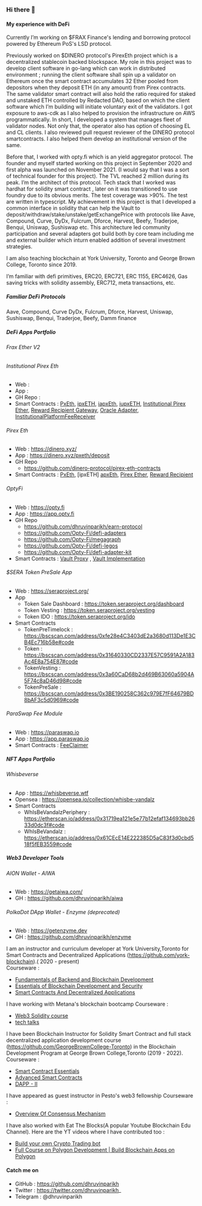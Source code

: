 ### Hi there 👋

#### My experience with DeFi

Currently I’m working on $FRAX Finance's lending and borrowing protocol powered by Ethereum PoS's LSD protocol. 

Previously worked on $DINERO protocol's PirexEth project which is a decentralized stablecoin backed blockspace. My role in this project was to develop client software in go-lang which can work in distributed environment ; running the client software shall spin up a validator on Ethereum once the smart contract accumulates 32 Ether pooled from depositors when they deposit ETH (in any amount) from Pirex contracts. The same validator smart contract will also hold the ratio required for staked and unstaked ETH controlled by Redacted DAO, based on which the client software which I’m building will initiate voluntary exit of the validators. I got exposure to aws-cdk as I also helped to provision the infrastructure on AWS programmatically. In short, I developed a system that manages fleet of validator nodes. Not only that, the operator also has option of choosing EL and CL clients. I also reviewed pull request reviewer of the DINERO protocol smartcontracts. I also helped them develop an institutional version of the same.

Before that, I worked with opty.fi which is an yield aggregator protocol. The founder and myself started working on this project in September 2020 and first alpha was launched on November 2021. (I would say that I was a sort of technical founder for this project). The TVL reached 2 million during its peak. I’m the architect of this protocol. Tech stack that I worked was hardhat for solidity smart contract , later on it was transitioned to use foundry due to its obvious merits. The test coverage was >90%. The test are written in typescript. My achievement in this project is that I developed a common interface in solidity that can help the Vault to deposit/withdraw/stake/unstake/getExchangePrice with protocols like Aave, Compound, Curve, DyDx, Fulcrum, Dforce, Harvest, Beefy, Traderjoe, Benqui, Uniswap, Sushiswap etc. This architecture led community participation and several adapters got build both by core team including me and external builder which inturn enabled addition of several investment strategies.

I am also teaching blockchain at York University, Toronto and George Brown College, Toronto since 2019.

I’m familiar with defi primitives, ERC20, ERC721, ERC 1155, ERC4626, Gas saving tricks with solidity assembly, ERC712, meta transactions, etc.

##### Familiar DeFi Protocols

Aave, Compound, Curve DyDx, Fulcrum, Dforce, Harvest, Uniswap, Sushiswap, Benqui, Traderjoe, Beefy, Damm finance

##### DeFi Apps Portfolio

###### Frax Ether V2

###### Institutional Pirex Eth
 *  Web : 
 *  App : 
 *  GH Repo : 
 *  Smart Contracts : [PxEth](https://etherscan.io/address/0x65492272846ed90344568a5e7a9a19e8669c83dc), [ipxETH](https://etherscan.io/address/0xa2f34f82857afc17c51ec0085ea689bc415abad4), [iapxEth](https://etherscan.io/address/0x0a058e4d4c1b551389564220dcf5acc14409aa1c), [iupxETH](https://etherscan.io/address/0x527362afd3d33f933ef30894683f86e100ace6c5),  [Institutional Pirex Ether](https://etherscan.io/address/0x7E97417195e90B8478Bdf5A98EE3d11709b27eCc), [Reward Recipient Gateway](https://etherscan.io/address/0xde4a1b2ea88ec03e93aad9d4c5bffeb18687d079), [Oracle Adapter](https://etherscan.io/address/0xf90f8dda45cdf2877f3aaf056779955a0d1d6f46), [InstitutionalPlatformFeeReceiver](https://etherscan.io/address/0x4738d1c05457e4e57926003276ffd848027c74ce)
   
###### Pirex Eth
 *  Web : https://dinero.xyz/
 *  App : https://dinero.xyz/pxeth/deposit
 *  GH Repo
    *  https://github.com/dinero-protocol/pirex-eth-contracts 
 *  Smart Contracts : [PxEth](https://etherscan.io/address/0x04C154b66CB340F3Ae24111CC767e0184Ed00Cc6), [ipxETH] [apxEth](https://etherscan.io/address/0x9Ba021B0a9b958B5E75cE9f6dff97C7eE52cb3E6), [Pirex Ether](https://etherscan.io/address/0xD664b74274DfEB538d9baC494F3a4760828B02b0), [Reward Recipient](https://etherscan.io/address/0xCd615270aB3a7a3A262A4E49935D002278C76b78)

###### OptyFi
 *  Web : https://opty.fi
 *  App : https://app.opty.fi
 *  GH Repo
    *  https://github.com/dhruvinparikh/earn-protocol  
    *  https://github.com/Opty-Fi/defi-adapters 
    *  https://github.com/Opty-Fi/megagraph 
    *  https://github.com/Opty-Fi/defi-legos 
    *  https://github.com/Opty-Fi/defi-adapter-kit 
 *  Smart Contracts : [Vault Proxy](https://etherscan.io/address/0xE88693aab063F0Dcddd6A02e6Aa7EF8952ae633C) , [Vault Implementation](https://etherscan.io/address/0x17479f559d26c064fd95f3ba13e77a3be4d1f576)

###### $SERA Token PreSale App
* Web : https://seraproject.org/
* App
   * Token Sale Dashboard : https://token.seraproject.org/dashboard
   * Token Vesting : https://token.seraproject.org/vesting
   * Token IDO : https://token.seraproject.org/ido 
* Smart Contracts
   *  TokenPreTimelock : https://bscscan.com/address/0xfe28e4C3403dE2a3680d113De1E3CB4Ec716b58e#code
   *  Token : https://bscscan.com/address/0x31640330CD2337E57C9591A2A183Ac4E8a754E87#code
   *  TokenVesting : https://bscscan.com/address/0x3a60CaD68b2d469B63060a5904A5F74c8aD46d98#code
   *  TokenPreSale : https://bscscan.com/address/0x3BE190258C362c979E7fF64679BD8bAF3c5d0969#code

###### ParaSwap Fee Module
* Web : https://paraswap.io
* App : https://app.paraswap.io
* Smart Contracts : [FeeClaimer](https://etherscan.io/address/0xef13101c5bbd737cfb2bf00bbd38c626ad6952f7#code) 

##### NFT Apps Portfolio

###### Whisbeverse
* App : https://whisbeverse.wtf
* Opensea : https://opensea.io/collection/whisbe-vandalz
* Smart Contracts
   * WhIsBeVandalzPeriphery : https://etherscan.io/address/0x31719ea121e5e77b12efaf134693bb2633d0dc3f#code
   * WhIsBeVandalz : https://etherscan.io/address/0x61CEcE14E222385D5aC83f3d0cbd518f5fEB3559#code

##### Web3 Developer Tools

###### AION Wallet - AIWA
* Web : https://getaiwa.com/
* GH : https://github.com/dhruvinparikh/aiwa
###### PolkaDot DApp Wallet - Enzyme (deprecated)
* Web : https://getenzyme.dev
* GH : https://github.com/dhruvinparikh/enzyme

I am an instructor and curriculum developer at York University,Toronto for Smart Contracts and Decentralized Applications (https://github.com/york-blockchain).( 2020 - present)
<br/>Courseware : 
  * [Fundamentals of Backend and Blockchain Development](https://york-blockchain.github.io/fundamentals-of-backend-and-blockchain-development/)
  * [Essentials of Blockchain Development and Security](https://york-blockchain.github.io/essentials-of-blockchain-development-and-security/)
  * [Smart Contracts And Decentralized Applications](https://york-blockchain.github.io/Smart-Contracts-And-Decentralized-Applications/)

I have working with Metana's blockchain bootcamp
Courseware :
  * [Web3 Solidity course](https://metana-bootcamp.github.io/web3-solidity-course/)
  * [tech talks](https://metana-bootcamp.github.io/tech-talks/)

I have been Blockchain Instructor for Solidity Smart Contract and full stack decentralized application development course (https://github.com/GeorgeBrownCollege-Toronto) in the Blockchain Development Program at George Brown College,Toronto (2019 - 2022). 
Courseware : 
  * [Smart Contract Essentials](https://bcdv1010.surge.sh/) 
  * [Advanced Smart Contracts](https://bcdv1013.surge.sh/) 
  * [DAPP - II](https://bcdv1014.surge.sh/)  

I have appeared as guest instructor in Pesto's web3 fellowship
Courseware : 
  * [Overview Of Consensus Mechanism](https://pesto-tech.github.io/web3-fellowship/01_consensus/notes/index.html#/)

I have also worked with Eat The Blocks(A popular Youtube Blockchain Edu Channel). Here are the YT videos where I have contributed too : 
  * [Build your own Crypto Trading bot](https://youtu.be/PPGJzckn8GY)
  * [Full Course on Polygon Development | Build Blockchain Apps on Polygon](https://youtu.be/pc1yLO56pbg) 

#### Catch me on

* GitHub : https://github.com/dhruvinparikh
* Twitter : https://twitter.com/dhruvinparikh_
* Telegram : @dhruvinparikh
